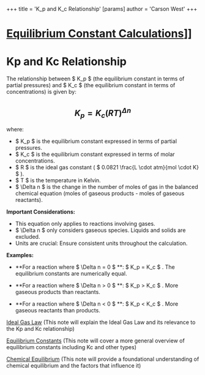+++
 title = 'K_p and K_c Relationship'
[params]
	author = 'Carson West'
+++
# [Equilibrium Constant Calculations](./../equilibrium-constant-calculations/)]]
# Kp and Kc Relationship

The relationship between  $ K_p $  (the equilibrium constant in terms of partial pressures) and  $ K_c $  (the equilibrium constant in terms of concentrations) is given by:

##  $$ K_p = K_c(RT)^{\Delta n} $$  
where:

*  $ K_p $  is the equilibrium constant expressed in terms of partial pressures.
*  $ K_c $  is the equilibrium constant expressed in terms of molar concentrations.
*  $ R $  is the ideal gas constant ( $ 0.0821 \frac{L \cdot atm}{mol \cdot K} $ ).
*  $ T $  is the temperature in Kelvin.
*  $ \Delta n $  is the change in the number of moles of gas in the balanced chemical equation (moles of gaseous products - moles of gaseous reactants).


**Important Considerations:**

* This equation only applies to reactions involving gases.
*   $ \Delta n $  only considers gaseous species.  Liquids and solids are excluded.
* Units are crucial:  Ensure consistent units throughout the calculation.


**Examples:**

* **For a reaction where  $ \Delta n = 0 $ **:  $ K_p = K_c $ .  The equilibrium constants are numerically equal.

* **For a reaction where  $ \Delta n > 0 $ **:  $ K_p > K_c $ .  More gaseous products than reactants.

* **For a reaction where  $ \Delta n < 0 $ **:  $ K_p < K_c $ . More gaseous reactants than products.


[Ideal Gas Law](./../ideal-gas-law/)  (This note will explain the Ideal Gas Law and its relevance to the Kp and Kc relationship)

[Equilibrium Constants](./../equilibrium-constants/) (This note will cover a more general overview of equilibrium constants including Kc and other types)

[Chemical Equilibrium](./../chemical-equilibrium/) (This note will provide a foundational understanding of chemical equilibrium and the factors that influence it)
